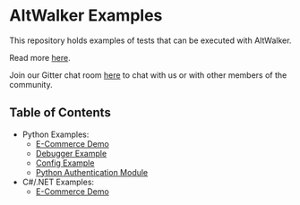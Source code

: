 # AltWalker Examples

This repository holds examples of tests that can be executed with AltWalker.

Read more [here](https://altom.gitlab.io/altwalker/altwalker/examples.html).

Join our Gitter chat room [here](https://gitter.im/altwalker/community) to chat with us or with other members of the community.

## Table of Contents

* Python Examples:
    * [E-Commerce Demo](/python-ecommerce/README.md)
    * [Debugger Example](/python-debugger/README.md)
    * [Config Example](/python-config/README.md)
    * [Python Authentication Module](/python-auth/README.md)
* C#/.NET Examples:
    * [E-Commerce Demo](/dotnet-ecommerce/README.md)
